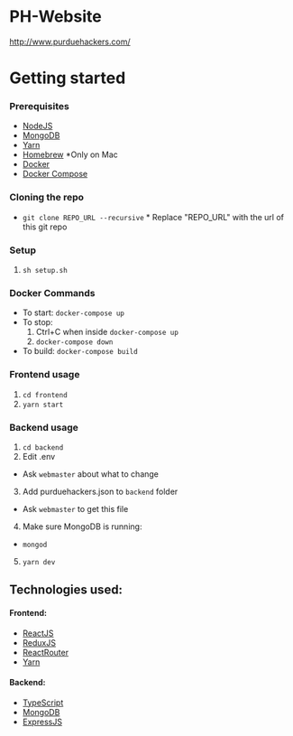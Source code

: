 # PH-Website

http://www.purduehackers.com/

# Getting started

### Prerequisites

-  [NodeJS](https://nodejs.org/en/)
-  [MongoDB](https://docs.mongodb.com/manual/installation/)
-  [Yarn](https://yarnpkg.com/en/docs/install)
-  [Homebrew](https://brew.sh/) \*Only on Mac
-  [Docker](https://www.docker.com/)
-  [Docker Compose](https://docs.docker.com/compose/install/)

### Cloning the repo

-  `git clone REPO_URL --recursive` \* Replace "REPO_URL" with the url of this git repo

### Setup

1. `sh setup.sh`

### Docker Commands
* To start: `docker-compose up`
* To stop:
	1. Ctrl+C when inside `docker-compose up`
	2. `docker-compose down`
* To build: `docker-compose build`

### Frontend usage

1. `cd frontend`
2. `yarn start`

### Backend usage

1. `cd backend`
2. Edit .env

-  Ask `webmaster` about what to change

3. Add purduehackers.json to `backend` folder

-  Ask `webmaster` to get this file

4. Make sure MongoDB is running:

-  `mongod`

5. `yarn dev`

## Technologies used:

#### Frontend:

-  [ReactJS](https://reactjs.org/)
-  [ReduxJS](https://redux.js.org/)
-  [ReactRouter](https://github.com/ReactTraining/react-router)
-  [Yarn](https://yarnpkg.com/en/docs/install)

#### Backend:

-  [TypeScript](https://www.typescriptlang.org/)
-  [MongoDB](https://docs.mongodb.com/manual/installation/)
-  [ExpressJS](https://expressjs.com/)
